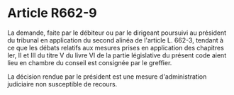 # Article R662-9

La demande, faite par le débiteur ou par le dirigeant poursuivi au président du tribunal en application du second alinéa de l'article L. 662-3, tendant à ce que les débats relatifs aux mesures prises en application des chapitres Ier, II et III du titre V du livre VI de la partie législative du présent code aient lieu en chambre du conseil est consignée par le greffier.

La décision rendue par le président est une mesure d'administration judiciaire non susceptible de recours.
